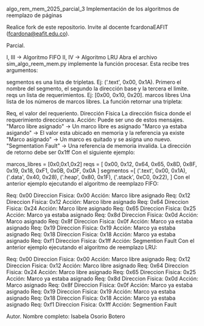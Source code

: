 algo_rem_mem_2025_parcial_3
Implementación de los algoritmos de reemplazo de páginas

Realice fork de este repositorio. Invite al docente fcardonaEAFIT (fcardona@eafit.edu.co).

Parcial.

I, III -> Algoritmo FIFO
II, IV -> Algoritmo LRU
Abra el archivo sim_algo_reem_mem.py implemente la función procesar. Esta recibe tres argumentos:

segmentos es una lista de tripletas. Ej: ('.text', 0x00, 0x1A). Primero el nombre del segmento, el segundo la dirección base y la tercera el limite.
reqs un lista de requerimientos. Ej: [0x00, 0x10, 0x20].
marcos libres Una lista de los números de marcos libres.
La función retornar una tripleta:

Req, el valor del requeriento.
Dirección Física La dirección fisica donde el requerimiento direccionara.
Acción: Puede ser uno de estos mensajes.
"Marco libre asignado" -> Un marco libre es asignado
"Marco ya estaba asigando" -> El valor esta ubicado en memoria y la referencia ya existe
"Marco asignado" -> Un marco es quitado y se asigna uno nuevo.
"Segmentation Fault" -> Una referencia de memoria invalida. La dirección de retorno debe ser 0x1ff
Con el siguiente ejemplo:

marcos_libres = [0x0,0x1,0x2]
reqs = [ 0x00, 0x12, 0x64, 0x65, 0x8D, 0x8F, 0x19, 0x18, 0xF1, 0x0B, 0xDF, 0x0A ]
segmentos =[ ('.text', 0x00, 0x1A),
             ('.data', 0x40, 0x28),
             ('.heap', 0x80, 0x1F),
             ('.stack', 0xC0, 0x22),
           ]
Con el anterior ejemplo ejecutando el algoritmo de reemplazo FIFO:

Req: 0x00 Direccion Fisica: 0x00 Acción: Marco libre asignado
Req: 0x12 Direccion Fisica: 0x12 Acción: Marco libre asignado
Req: 0x64 Direccion Fisica: 0x24 Acción: Marco libre asignado
Req: 0x65 Direccion Fisica: 0x25 Acción: Marco ya estaba asignado
Req: 0x8d Direccion Fisica: 0x0d Acción: Marco asignado
Req: 0x8f Direccion Fisica: 0x0f Acción: Marco ya estaba asignado
Req: 0x19 Direccion Fisica: 0x19 Acción: Marco ya estaba asignado
Req: 0x18 Direccion Fisica: 0x18 Acción: Marco ya estaba asignado
Req: 0xf1 Direccion Fisica: 0x1ff Acción: Segmention Fault
Con el anterior ejemplo ejecutando el algoritmo de reemplazo LRU:

Req: 0x00 Direccion Fisica: 0x00 Acción: Marco libre asignado
Req: 0x12 Direccion Fisica: 0x12 Acción: Marco libre asignado
Req: 0x64 Direccion Fisica: 0x24 Acción: Marco libre asignado
Req: 0x65 Direccion Fisica: 0x25 Acción: Marco ya estaba asignado
Req: 0x8d Direccion Fisica: 0x0d Acción: Marco asignado
Req: 0x8f Direccion Fisica: 0x0f Acción: Marco ya estaba asignado
Req: 0x19 Direccion Fisica: 0x19 Acción: Marco ya estaba asignado
Req: 0x18 Direccion Fisica: 0x18 Acción: Marco ya estaba asignado
Req: 0xf1 Direccion Fisica: 0x1ff Acción: Segmention Fault
  
Autor.
Nombre completo: Isabela Osorio Botero